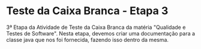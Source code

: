 # Teste da Caixa Branca - Etapa 3
3ª Etapa da Atividade de Teste da Caixa Branca da matéria "Qualidade e Testes de Software".
Nesta etapa, devemos criar uma documentação para a classe java que nos foi fornecida, fazendo isso dentro da mesma.
